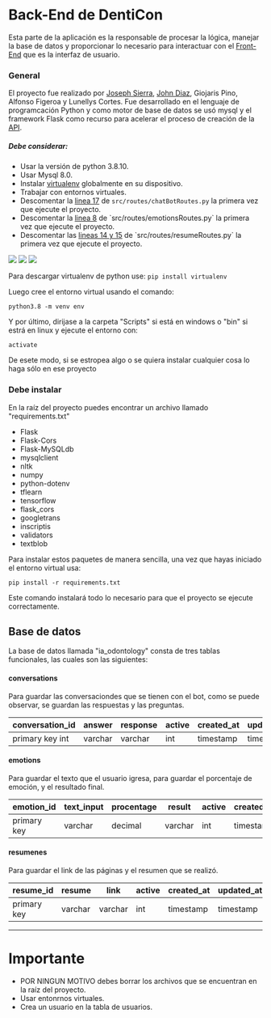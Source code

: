 # Back-End de DentiCon

Esta parte de la aplicación es la responsable de procesar la lógica, manejar la base de datos y proporcionar lo necesario para interactuar con el [Front-End](https://github.com/JoshSB-GIT/ia-odontology/tree/angular-appo) que es la interfaz de usuario.

### General

El proyecto fue realizado por [Joseph Sierra](https://github.com/JoshSB-GIT/), [John Diaz]([https://github.com/JhonD11]()), Giojaris Pino, Alfonso Figeroa y Lunellys Cortes.
Fue desarrollado en el lenguaje de programcación Python y como motor de base de datos se usó mysql y el framework Flask como recurso para acelerar el proceso de creación de la [API](https://en.wikipedia.org/wiki/API).

##### Debe considerar:

* Usar la versión de python 3.8.10.
* Usar Mysql 8.0.
* Instalar [virtualenv](https://virtualenv.pypa.io/en/latest/installation.html) globalmente en su dispositivo.
* Trabajar con entornos virtuales.
* Descomentar la [linea 17]((https://github.com/JoshSB-GIT/ia-odontology/blob/master/src/routes/chatBotRoutes.py#:~:text=%23%20nltk.download(%27punkt%27))) de `src/routes/chatBotRoutes.py` la primera vez que ejecute el proyecto.
* Descomentar la [linea 8](https://github.com/JoshSB-GIT/ia-odontology/blob/master/src/routes/emotionsRoutes.py#:~:text=nltk.download(%27vader_lexicon%27)) de `src/routes/emotionsRoutes.py` la primera vez que ejecute el proyecto.
* Descomentar las [lineas 14 y 15](https://github.com/JoshSB-GIT/ia-odontology/blob/master/src/routes/resumeRoutes.py#:~:text=%23%20nltk.download(%27punkt,nltk.download(%27stopwords%27))) de `src/routes/resumeRoutes.py` la primera vez que ejecute el proyecto.

![](https://cdn-icons-png.flaticon.com/128/5968/5968350.png) ![](https://cdn-icons-png.flaticon.com/128/919/919836.png) ![](https://cdn.iconscout.com/icon/free/png-256/flask-51-285137.png?f=webp&w=120)

Para descargar virtualenv de python use:
`pip install virtualenv`

Luego cree el entorno virtual usando el comando:

`python3.8 -m venv env`

Y por último, dirijase a la carpeta "Scripts" si está en windows o "bin" si estrá en linux y ejecute el entorno con:

`activate`

De  esete modo, si se estropea algo o se quiera instalar cualquier cosa lo haga sólo en ese proyecto

### Debe instalar

En la raíz del proyecto puedes encontrar un archivo llamado "requirements.txt"

* Flask
* Flask-Cors
* Flask-MySQLdb
* mysqlclient
* nltk
* numpy
* python-dotenv
* tflearn
* tensorflow
* flask_cors
* googletrans
* inscriptis
* validators
* textblob

Para instalar estos paquetes de manera sencilla, una vez que hayas iniciado el entorno virtual usa:

`pip install -r requirements.txt`

Este comando instalará todo lo necesario para que el proyecto se ejecute correctamente.

## Base de datos

La base de datos llamada "ia_odontology" consta de tres tablas funcionales, las cuales son las siguientes:

#### conversations

Para guardar las conversaciondes que se tienen con el bot, como se puede observar, se guardan las respuestas y las preguntas.

| conversation_id | answer  | response | active | created_at | updated_at | user_id |
| --------------- | ------- | -------- | ------ | ---------- | ---------- | ------- |
| primary key int | varchar | varchar  | int    | timestamp  | timestamp  | int     |

#### emotions

Para guardar el texto que el usuario igresa, para guardar el porcentaje de emoción, y el resultado final.

| emotion_id  | text_input | procentage | result  | active | created_at | updated_at | user_id |
| ----------- | ---------- | ---------- | ------- | ------ | ---------- | ---------- | ------- |
| primary key | varchar    | decimal    | varchar | int    | timestamp  | timestamp  | int     |

#### resumenes

Para guardar el link de las páginas y el resumen que se realizó.

| resume_id   | resume  | link    | active | created_at | updated_at | user_id |
| ----------- | ------- | ------- | ------ | ---------- | ---------- | ------- |
| primary key | varchar | varchar | int    | timestamp  | timestamp  | int     |

---


# Importante
* POR NINGUN MOTIVO debes borrar los archivos que se encuentran en la raíz del proyecto.
* Usar entonrnos virtuales.
* Crea un usuario en la tabla de usuarios.